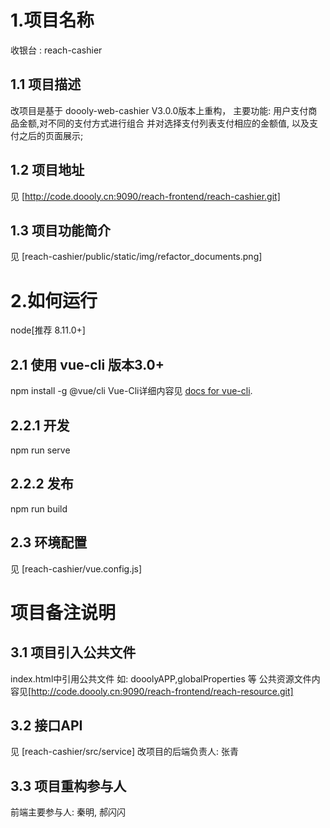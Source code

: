 # 1.项目名称
收银台 : reach-cashier

## 1.1 项目描述
改项目是基于 doooly-web-cashier V3.0.0版本上重构，
主要功能: 用户支付商品金额,对不同的支付方式进行组合 并对选择支付列表支付相应的金额值, 以及支付之后的页面展示;

## 1.2 项目地址
见 [http://code.doooly.cn:9090/reach-frontend/reach-cashier.git]

## 1.3 项目功能简介
见 [reach-cashier/public/static/img/refactor_documents.png]

# 2.如何运行
node[推荐 8.11.0+]

## 2.1 使用 vue-cli 版本3.0+
npm install -g @vue/cli
Vue-Cli详细内容见 
[docs for vue-cli](https://cli.vuejs.org/zh/).

## 2.2.1 开发
 npm run serve 

## 2.2.2 发布
 npm run build 

## 2.3 环境配置
见 [reach-cashier/vue.config.js]

# 项目备注说明

## 3.1 项目引入公共文件
index.html中引用公共文件 如: dooolyAPP,globalProperties 等
公共资源文件内容见[http://code.doooly.cn:9090/reach-frontend/reach-resource.git]

## 3.2 接口API 
见 [reach-cashier/src/service]
改项目的后端负责人: 张青

## 3.3 项目重构参与人
前端主要参与人: 秦明, 郝闪闪
















